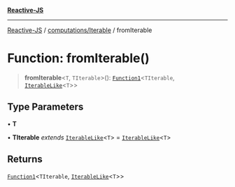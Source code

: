 [**Reactive-JS**](../../../README.md)

***

[Reactive-JS](../../../README.md) / [computations/Iterable](../README.md) / fromIterable

# Function: fromIterable()

> **fromIterable**\<`T`, `TIterable`\>(): [`Function1`](../../../functions/type-aliases/Function1.md)\<`TIterable`, [`IterableLike`](../../interfaces/IterableLike.md)\<`T`\>\>

## Type Parameters

• **T**

• **TIterable** *extends* [`IterableLike`](../../interfaces/IterableLike.md)\<`T`\> = [`IterableLike`](../../interfaces/IterableLike.md)\<`T`\>

## Returns

[`Function1`](../../../functions/type-aliases/Function1.md)\<`TIterable`, [`IterableLike`](../../interfaces/IterableLike.md)\<`T`\>\>
